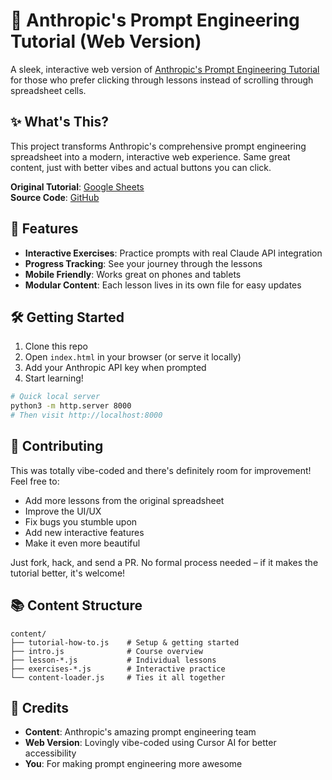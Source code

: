 # 🚀 Anthropic's Prompt Engineering Tutorial (Web Version)

A sleek, interactive web version of [Anthropic's Prompt Engineering Tutorial](https://docs.google.com/spreadsheets/d/19jzLgRruG9kjUQNKtCg1ZjdD6l6weA6qRXG5zLIAhC8/edit?gid=150872633#gid=150872633) for those who prefer clicking through lessons instead of scrolling through spreadsheet cells.

## ✨ What's This?

This project transforms Anthropic's comprehensive prompt engineering spreadsheet into a modern, interactive web experience. Same great content, just with better vibes and actual buttons you can click.

**Original Tutorial**: [Google Sheets](https://docs.google.com/spreadsheets/d/19jzLgRruG9kjUQNKtCg1ZjdD6l6weA6qRXG5zLIAhC8/edit?gid=150872633#gid=150872633)  
**Source Code**: [GitHub](https://github.com/anthropics/prompt-eng-interactive-tutorial)

## 🎯 Features

- **Interactive Exercises**: Practice prompts with real Claude API integration
- **Progress Tracking**: See your journey through the lessons
- **Mobile Friendly**: Works great on phones and tablets
- **Modular Content**: Each lesson lives in its own file for easy updates

## 🛠️ Getting Started

1. Clone this repo
2. Open `index.html` in your browser (or serve it locally)
3. Add your Anthropic API key when prompted
4. Start learning!

```bash
# Quick local server
python3 -m http.server 8000
# Then visit http://localhost:8000
```

## 🤝 Contributing

This was totally vibe-coded and there's definitely room for improvement! Feel free to:

- Add more lessons from the original spreadsheet
- Improve the UI/UX
- Fix bugs you stumble upon
- Add new interactive features
- Make it even more beautiful

Just fork, hack, and send a PR. No formal process needed – if it makes the tutorial better, it's welcome!

## 📚 Content Structure

```
content/
├── tutorial-how-to.js    # Setup & getting started
├── intro.js              # Course overview
├── lesson-*.js           # Individual lessons
├── exercises-*.js        # Interactive practice
└── content-loader.js     # Ties it all together
```

## 🙏 Credits

- **Content**: Anthropic's amazing prompt engineering team
- **Web Version**: Lovingly vibe-coded using Cursor AI for better accessibility
- **You**: For making prompt engineering more awesome
